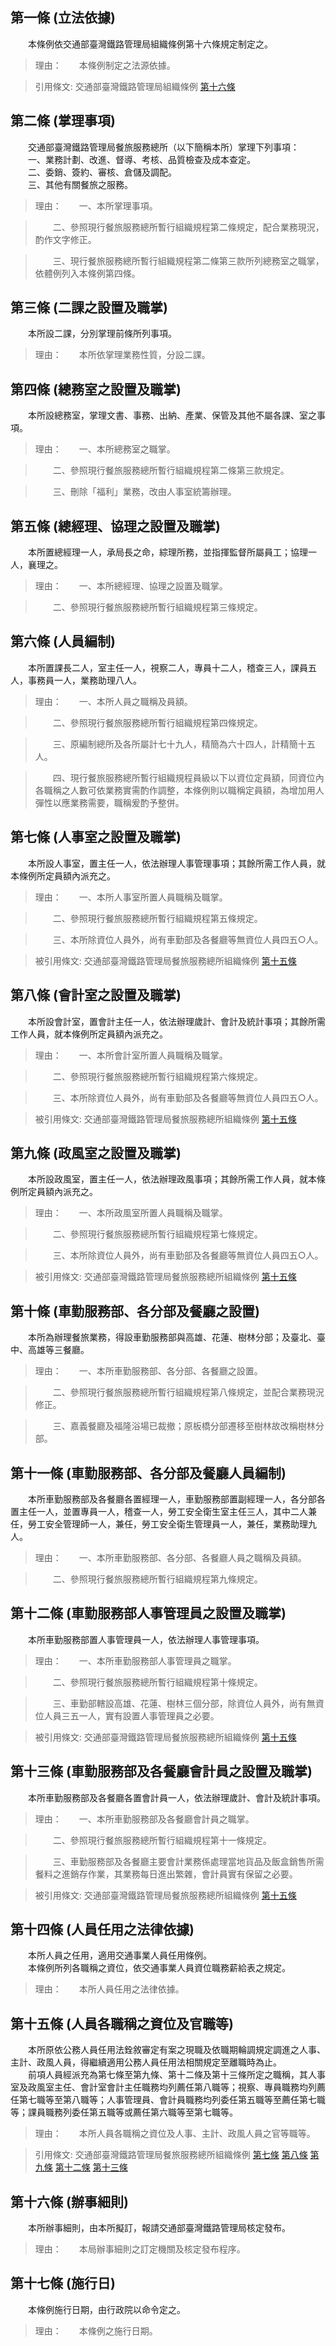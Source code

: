 第一條 (立法依據)
-----------------
　　本條例依交通部臺灣鐵路管理局組織條例第十六條規定制定之。  
> 理由：　　本條例制定之法源依據。

> 引用條文: 交通部臺灣鐵路管理局組織條例 [第十六條](../../交通建設/鐵路/交通部臺灣鐵路管理局組織條例.md#第十六條-各附屬事業機構之設置)



第二條 (掌理事項)
-----------------
　　交通部臺灣鐵路管理局餐旅服務總所（以下簡稱本所）掌理下列事項：  
　　一、業務計劃、改進、督導、考核、品質檢查及成本查定。  
　　二、委銷、簽約、審核、倉儲及調配。  
　　三、其他有關餐旅之服務。  
> 理由：　　一、本所掌理事項。

> 　　二、參照現行餐旅服務總所暫行組織規程第二條規定，配合業務現況，酌作文字修正。

> 　　三、現行餐旅服務總所暫行組織規程第二條第三款所列總務室之職掌，依體例列入本條例第四條。



第三條 (二課之設置及職掌)
-------------------------
　　本所設二課，分別掌理前條所列事項。  
> 理由：　　本所依掌理業務性質，分設二課。



第四條 (總務室之設置及職掌)
---------------------------
　　本所設總務室，掌理文書、事務、出納、產業、保管及其他不屬各課、室之事項。  
> 理由：　　一、本所總務室之職掌。

> 　　二、參照現行餐旅服務總所暫行組織規程第二條第三款規定。

> 　　三、刪除「福利」業務，改由人事室統籌辦理。



第五條 (總經理、協理之設置及職掌)
---------------------------------
　　本所置總經理一人，承局長之命，綜理所務，並指揮監督所屬員工；協理一人，襄理之。  
> 理由：　　一、本所總經理、協理之設置及職掌。

> 　　二、參照現行餐旅服務總所暫行組織規程第三條規定。



第六條 (人員編制)
-----------------
　　本所置課長二人，室主任一人，視察二人，專員十二人，稽查三人，課員五人，事務員一人，業務助理八人。  
> 理由：　　一、本所人員之職稱及員額。

> 　　二、參照現行餐旅服務總所暫行組織規程第四條規定。

> 　　三、原編制總所及各所屬計七十九人，精簡為六十四人，計精簡十五人。

> 　　四、現行餐旅服務總所暫行組織規程員級以下以資位定員額，同資位內各職稱之人數可依業務實需酌作調整，本條例則以職稱定員額，為增加用人彈性以應業務需要，職稱爰酌予整併。



第七條 (人事室之設置及職掌)
---------------------------
　　本所設人事室，置主任一人，依法辦理人事管理事項；其餘所需工作人員，就本條例所定員額內派充之。  
> 理由：　　一、本所人事室所置人員職稱及職掌。

> 　　二、參照現行餐旅服務總所暫行組織規程第五條規定。

> 　　三、本所除資位人員外，尚有車勤部及各餐廳等無資位人員四五○人。

> 被引用條文: 交通部臺灣鐵路管理局餐旅服務總所組織條例 [第十五條](../../交通建設/鐵路/交通部臺灣鐵路管理局餐旅服務總所組織條例.md#第十五條-人員各職稱之資位及官職等)



第八條 (會計室之設置及職掌)
---------------------------
　　本所設會計室，置會計主任一人，依法辦理歲計、會計及統計事項；其餘所需工作人員，就本條例所定員額內派充之。  
> 理由：　　一、本所會計室所置人員職稱及職掌。

> 　　二、參照現行餐旅服務總所暫行組織規程第六條規定。

> 　　三、本所除資位人員外，尚有車勤部及各餐廳等無資位人員四五○人。

> 被引用條文: 交通部臺灣鐵路管理局餐旅服務總所組織條例 [第十五條](../../交通建設/鐵路/交通部臺灣鐵路管理局餐旅服務總所組織條例.md#第十五條-人員各職稱之資位及官職等)



第九條 (政風室之設置及職掌)
---------------------------
　　本所設政風室，置主任一人，依法辦理政風事項；其餘所需工作人員，就本條例所定員額內派充之。  
> 理由：　　一、本所政風室所置人員職稱及職掌。

> 　　二、參照現行餐旅服務總所暫行組織規程第七條規定。

> 　　三、本所除資位人員外，尚有車勤部及各餐廳等無資位人員四五○人。

> 被引用條文: 交通部臺灣鐵路管理局餐旅服務總所組織條例 [第十五條](../../交通建設/鐵路/交通部臺灣鐵路管理局餐旅服務總所組織條例.md#第十五條-人員各職稱之資位及官職等)



第十條 (車勤服務部、各分部及餐廳之設置)
---------------------------------------
　　本所為辦理餐旅業務，得設車勤服務部與高雄、花蓮、樹林分部；及臺北、臺中、高雄等三餐廳。  
> 理由：　　一、本所車勤服務部、各分部、各餐廳之設置。

> 　　二、參照現行餐旅服務總所暫行組織規程第八條規定，並配合業務現況修正。

> 　　三、嘉義餐廳及福隆浴場已裁撤；原板橋分部遷移至樹林故改稱樹林分部。



第十一條 (車勤服務部、各分部及餐廳人員編制)
-------------------------------------------
　　本所車勤服務部及各餐廳各置經理一人，車勤服務部置副經理一人，各分部各置主任一人，並置專員一人，稽查一人，勞工安全衛生室主任三人，其中二人兼任，勞工安全管理師一人，兼任，勞工安全衛生管理員一人，兼任，業務助理九人。  
> 理由：　　一、本所車勤服務部、各分部、各餐廳人員之職稱及員額。

> 　　二、參照現行餐旅服務總所暫行組織規程第九條規定。



第十二條 (車勤服務部人事管理員之設置及職掌)
-------------------------------------------
　　本所車勤服務部置人事管理員一人，依法辦理人事管理事項。  
> 理由：　　一、本所車勤服務部人事管理員之職掌。

> 　　二、參照現行餐旅服務總所暫行組織規程第十條規定。

> 　　三、車勤部轄設高雄、花蓮、樹林三個分部，除資位人員外，尚有無資位人員三五一人，實有設置人事管理員之必要。

> 被引用條文: 交通部臺灣鐵路管理局餐旅服務總所組織條例 [第十五條](../../交通建設/鐵路/交通部臺灣鐵路管理局餐旅服務總所組織條例.md#第十五條-人員各職稱之資位及官職等)



第十三條 (車勤服務部及各餐廳會計員之設置及職掌)
-----------------------------------------------
　　本所車勤服務部及各餐廳各置會計員一人，依法辦理歲計、會計及統計事項。  
> 理由：　　一、本所車勤服務部及各餐廳會計員之職掌。

> 　　二、參照現行餐旅服務總所暫行組織規程第十一條規定。

> 　　三、車勤服務部及各餐廳主要會計業務係處理當地貨品及飯盒銷售所需餐料之進銷存作業，其業務每日進出繁雜，會計員實有保留之必要。

> 被引用條文: 交通部臺灣鐵路管理局餐旅服務總所組織條例 [第十五條](../../交通建設/鐵路/交通部臺灣鐵路管理局餐旅服務總所組織條例.md#第十五條-人員各職稱之資位及官職等)



第十四條 (人員任用之法律依據)
-----------------------------
　　本所人員之任用，適用交通事業人員任用條例。  
　　本條例所列各職稱之資位，依交通事業人員資位職務薪給表之規定。  
> 理由：　　本所人員任用之法律依據。



第十五條 (人員各職稱之資位及官職等)
-----------------------------------
　　本所原依公務人員任用法銓敘審定有案之現職及依職期輪調規定調進之人事、主計、政風人員，得繼續適用公務人員任用法相關規定至離職時為止。  
　　前項人員經派充為第七條至第九條、第十二條及第十三條所定之職稱，其人事室及政風室主任、會計室會計主任職務均列薦任第八職等；視察、專員職務均列薦任第七職等至第八職等；人事管理員、會計員職務均列委任第五職等至薦任第七職等；課員職務列委任第五職等或薦任第六職等至第七職等。  
> 理由：　　本所人員各職稱之資位及人事、主計、政風人員之官等職等。

> 引用條文: 交通部臺灣鐵路管理局餐旅服務總所組織條例 [第七條](../../交通建設/鐵路/交通部臺灣鐵路管理局餐旅服務總所組織條例.md#第七條-人事室之設置及職掌) [第八條](../../交通建設/鐵路/交通部臺灣鐵路管理局餐旅服務總所組織條例.md#第八條-會計室之設置及職掌) [第九條](../../交通建設/鐵路/交通部臺灣鐵路管理局餐旅服務總所組織條例.md#第九條-政風室之設置及職掌) [第十二條](../../交通建設/鐵路/交通部臺灣鐵路管理局餐旅服務總所組織條例.md#第十二條-車勤服務部人事管理員之設置及職掌) [第十三條](../../交通建設/鐵路/交通部臺灣鐵路管理局餐旅服務總所組織條例.md#第十三條-車勤服務部及各餐廳會計員之設置及職掌)



第十六條 (辦事細則)
-------------------
　　本所辦事細則，由本所擬訂，報請交通部臺灣鐵路管理局核定發布。  
> 理由：　　本局辦事細則之訂定機關及核定發布程序。



第十七條 (施行日)
-----------------
　　本條例施行日期，由行政院以命令定之。  
> 理由：　　本條例之施行日期。